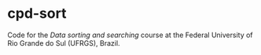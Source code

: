 cpd-sort
========

Code for the *Data sorting and searching* course at the Federal University of Rio Grande do Sul (UFRGS), Brazil.
